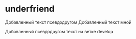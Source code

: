 # underfriend
Добавленный текст псевдодругом
Добавленный текст мной

Добавленный псевдодругом текст на ветке develop
